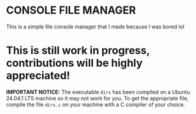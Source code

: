 # CONSOLE FILE MANAGER
This is a simple file console manager that I made because I was bored lol

# This is still work in progress, contributions will be highly appreciated!

**IMPORTANT NOTICE:** The executable `dirs` has been compiled on a Ubuntu 24.04.1 LTS machine so it may not work for you. To get the appropriate file, compile the file `dirs.c` on your machine with a C compiler of your choice.
